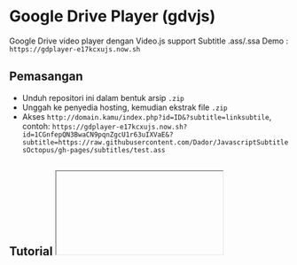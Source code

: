 # Google Drive Player (gdvjs)
Google Drive video player dengan Video.js support Subtitle .ass/.ssa
Demo : `https://gdplayer-e17kcxujs.now.sh`

## Pemasangan
- Unduh repositori ini dalam bentuk arsip `.zip`
- Unggah ke penyedia hosting, kemudian ekstrak file `.zip`
- Akses `http://domain.kamu/index.php?id=ID&?subtitle=linksubtile`, contoh: `https://gdplayer-e17kcxujs.now.sh?id=1CGnfepQN3BwaCN9pqnZgcU1r63uIXVaE&?subtitle=https://raw.githubusercontent.com/Dador/JavascriptSubtitlesOctopus/gh-pages/subtitles/test.ass`

## Tutorial <iframe>
```html
<iframe src="https://gdplayer-e17kcxujs.now.sh?id=1CGnfepQN3BwaCN9pqnZgcU1r63uIXVaE&?subtitle=https://raw.githubusercontent.com/Dador/JavascriptSubtitlesOctopus/gh-pages/subtitles/test.ass" frameborder="0" width="100%" height="400" allowfullscreen="allowfullscreen"></iframe>
```
